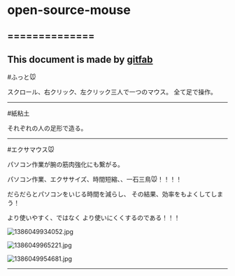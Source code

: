 # open-source-mouse
## ==============    
This document is made by [gitfab](http://gitfab.org)
---
#ふっと🐭

スクロール、右クリック、左クリック三人で一つのマウス。
全て足で操作。


---
#紙粘土

それぞれの人の足形で造る。

---
#エクサマウス🐭

パソコン作業が腕の筋肉強化にも繋がる。


パソコン作業、エクササイズ、時間短縮、、一石三鳥🐭！！！！

だらだらとパソコンをいじる時間を減らし、
その結果、効率をもよくしてしまう！

より使いやすく、ではなく
より使いにくくするのである！！！




![1386049934052.jpg](https://raw.github.com/lilyuryuri/open-source-mouse/master/gitfab/resources/1386049934052.jpg)

![1386049965221.jpg](https://raw.github.com/lilyuryuri/open-source-mouse/master/gitfab/resources/1386049965221.jpg)

![1386049954681.jpg](https://raw.github.com/lilyuryuri/open-source-mouse/master/gitfab/resources/1386049954681.jpg)


---

